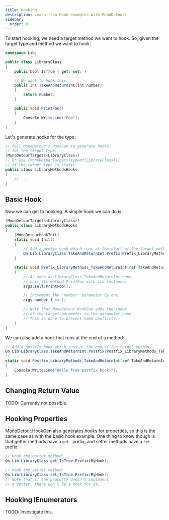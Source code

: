 ```yaml
---
title: Hooking
description: Learn from Hook examples with MonoDetour!
sidebar:
  order: 0
---
```


To start hooking, we need a target method we want to hook. So, given the target type and method we want to hook:

```cs
namespace Lib;

public class LibraryClass
{
    public bool IsTrue { get; set; }

    // We want to hook this.
    public int TakeAndReturnInt(int number)
    {
        return number;
    }

    public void PrintFoo()
    {
        Console.WriteLine("Foo");
    }
}
```

Let's generate hooks for the type:

```cs
// Tell MonoDetour's HookGen to generate hooks
// for the target type.
[MonoDetourTargets<LibraryClass>]
// Or use [MonoDetourTargets(typeof(LibraryClass))]
// if the target type is static.
public class LibraryMethodsHooks
{
    // ...
}
```

## Basic Hook

Now we can get to hooking. A simple hook we can do is:

```cs
[MonoDetourTargets<LibraryClass>]
public class LibraryMethodsHooks
{
    [MonoDetourHookInit]
    static void Init()
    {
        // Add a prefix hook which runs at the start of the target method.
        On.Lib.LibraryClass.TakeAndReturnInt.Prefix(Prefix_LibraryMethods_TakeAndReturnInt);
    }

    static void Prefix_LibraryMethods_TakeAndReturnInt(ref TakeAndReturnInt.Params args)
    {
        // As soon as LibraryClass.TakeAndReturnInt runs,
        // call its method PrintFoo with its instance.
        args.self.PrintFoo();

        // Increment the 'number' parameter by one.
        args.number_1 += 1;

        // Note that MonoDetour.HookGen adds the index
        // of the target parameter to the parameter name.
        // This is done to prevent name conflicts.
    }
}
```

We can also add a hook that runs at the end of a method:

```cs
// Add a postfix hook which runs at the end of the target method.
On.Lib.LibraryClass.TakeAndReturnInt.Postfix(Postfix_LibraryMethods_TakeAndReturnInt);
// ...
static void Postfix_LibraryMethods_TakeAndReturnInt(ref TakeAndReturnInt.Params args)
{
    Console.WriteLine("Hello from postfix hook!");
}
```

## Changing Return Value

TODO: Currently not possible.

## Hooking Properties

MonoDetour.HookGen also generates hooks for properties, so this is the same case as with the basic hook example.
One thing to know though is that getter methods have a `get_` prefix, and setter methods have a `set_` prefix.

```cs
// Hook the getter method:
On.Lib.LibraryClass.get_IsTrue.Prefix(MyHook);

// Hook the setter method:
On.Lib.LibraryClass.set_IsTrue.Prefix(MyHook);
// Note that if the property doesn't implement
// a setter, there won't be a hook for it.
```

## Hooking IEnumerators

TODO: Investigate this.
